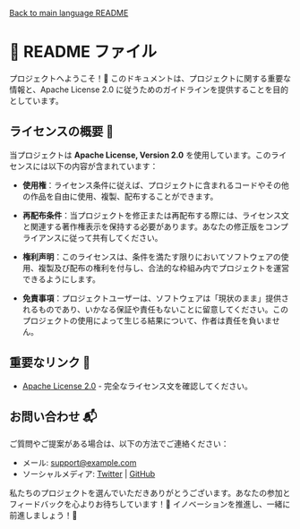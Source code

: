 [Back to main language README](README.md)

# 📄 README ファイル

プロジェクトへようこそ！🎉 このドキュメントは、プロジェクトに関する重要な情報と、Apache License 2.0 に従うためのガイドラインを提供することを目的としています。

## ライセンスの概要 📝

当プロジェクトは **Apache License, Version 2.0** を使用しています。このライセンスには以下の内容が含まれています：

- **使用権**：ライセンス条件に従えば、プロジェクトに含まれるコードやその他の作品を自由に使用、複製、配布することができます。
  
- **再配布条件**：当プロジェクトを修正または再配布する際には、ライセンス文と関連する著作権表示を保持する必要があります。あなたの修正版をコンプライアンスに従って共有してください。

- **権利声明**：このライセンスは、条件を満たす限りにおいてソフトウェアの使用、複製及び配布の権利を付与し、合法的な枠組み内でプロジェクトを運営できるようにします。

- **免責事項**：プロジェクトユーザーは、ソフトウェアは「現状のまま」提供されるものであり、いかなる保証や責任もないことに留意してください。このプロジェクトの使用によって生じる結果について、作者は責任を負いません。

## 重要なリンク 🔗

- [Apache License 2.0](http://www.apache.org/licenses/LICENSE-2.0) - 完全なライセンス文を確認してください。

## お問い合わせ 📬

ご質問やご提案がある場合は、以下の方法でご連絡ください：

- メール: support@example.com
- ソーシャルメディア: [Twitter](https://twitter.com/example) | [GitHub](https://github.com/example)

私たちのプロジェクトを選んでいただきありがとうございます。あなたの参加とフィードバックを心よりお待ちしています！💖 イノベーションを推進し、一緒に前進しましょう！🚀